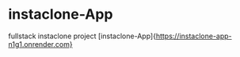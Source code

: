 # instaclone-App
fullstack instaclone project
[instaclone-App]{https://instaclone-app-n1g1.onrender.com}
